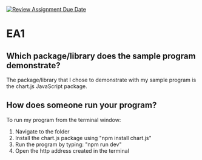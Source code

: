 [![Review Assignment Due Date](https://classroom.github.com/assets/deadline-readme-button-24ddc0f5d75046c5622901739e7c5dd533143b0c8e959d652212380cedb1ea36.svg)](https://classroom.github.com/a/FJiO-WNb)
# EA1
## Which package/library does the sample program demonstrate?
The package/library that I chose to demonstrate with my sample program is the chart.js JavaScript package.

## How does someone run your program?
To run my program from the terminal window: 
1. Navigate to the folder
2. Install the chart.js package using "npm install chart.js"
3. Run the program by typing: "npm run dev"
4. Open the http address created in the terminal
